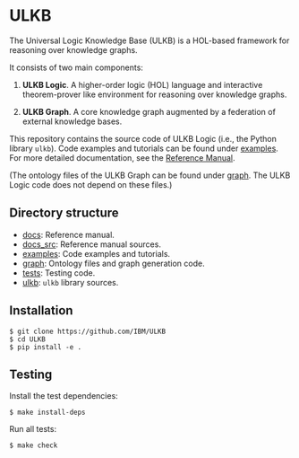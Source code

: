 # ULKB #

The Universal Logic Knowledge Base (ULKB) is a HOL-based framework for
reasoning over knowledge graphs.

It consists of two main components:

1. **ULKB Logic**. A higher-order logic (HOL) language and interactive
   theorem-prover like environment for reasoning over knowledge graphs.

2. **ULKB Graph**.  A core knowledge graph augmented by a federation of
   external knowledge bases.

This repository contains the source code of ULKB Logic (i.e., the Python
library `ulkb`). Code examples and tutorials can be found under
[examples](./examples).  For more detailed documentation, see the [Reference
Manual](https://github.com/IBM/ULKB/).

(The ontology files of the ULKB Graph can be found under [graph](./graph).
The ULKB Logic code does not depend on these files.)

## Directory structure ##

- [docs](./docs): Reference manual.
- [docs_src](./docs_src): Reference manual sources.
- [examples](./examples): Code examples and tutorials.
- [graph](./graph): Ontology files and graph generation code.
- [tests](./tests): Testing code.
- [ulkb](./ulkb): `ulkb` library sources.

## Installation ##

```shell
$ git clone https://github.com/IBM/ULKB
$ cd ULKB
$ pip install -e .
```

## Testing ##

Install the test dependencies:
```shell
$ make install-deps
```

Run all tests:
```shell
$ make check
```
